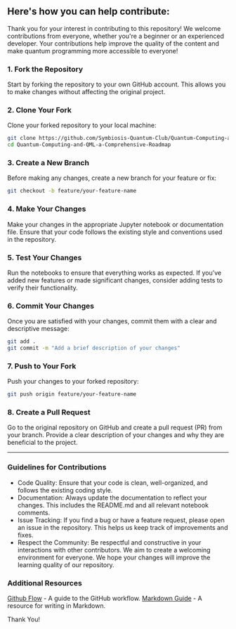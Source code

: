 ## **Here's how you can help contribute:**

Thank you for your interest in contributing to this repository! We welcome contributions from everyone, whether you're a beginner or an experienced developer. Your contributions help improve the quality of the content and make quantum programming more accessible to everyone!


### 1. Fork the Repository
Start by forking the repository to your own GitHub account. This allows you to make changes without affecting the original project.

### 2. Clone Your Fork
Clone your forked repository to your local machine:
```bash
git clone https://github.com/Symbiosis-Quantum-Club/Quantum-Computing-and-QML-a-Comprehensive-Roadmap
cd Quantum-Computing-and-QML-a-Comprehensive-Roadmap
```
### 3. Create a New Branch
Before making any changes, create a new branch for your feature or fix:
```bash
git checkout -b feature/your-feature-name
```

### 4. Make Your Changes
Make your changes in the appropriate Jupyter notebook or documentation file. Ensure that your code follows the existing style and conventions used in the repository.

### 5. Test Your Changes
Run the notebooks to ensure that everything works as expected. If you’ve added new features or made significant changes, consider adding tests to verify their functionality.

### 6. Commit Your Changes
Once you are satisfied with your changes, commit them with a clear and descriptive message:
```bash
git add .
git commit -m "Add a brief description of your changes"
```

### 7. Push to Your Fork
Push your changes to your forked repository:

```bash
git push origin feature/your-feature-name
```

### 8. Create a Pull Request
Go to the original repository on GitHub and create a pull request (PR) from your branch. Provide a clear description of your changes and why they are beneficial to the project.

---

### Guidelines for Contributions
- Code Quality: Ensure that your code is clean, well-organized, and follows the existing coding style.
- Documentation: Always update the documentation to reflect your changes. This includes the README.md and all relevant notebook comments.
- Issue Tracking: If you find a bug or have a feature request, please open an issue in the repository. This helps us keep track of improvements and fixes.
- Respect the Community: Be respectful and constructive in your interactions with other contributors. We aim to create a welcoming environment for everyone.
   We hope your changes will improve the learning quality of our repository.

### Additional Resources
[Github Flow](https://docs.github.com/en/get-started/using-github/github-flow) - A guide to the GitHub workflow.
[Markdown Guide](https://www.markdownguide.org/) - A resource for writing in Markdown.

Thank You!
